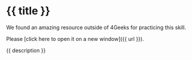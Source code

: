 # {{ title }}

We found an amazing resource outside of 4Geeks for practicing this skill.

Please [click here to open it on a new window]({{ url }}).

{{ description }}
